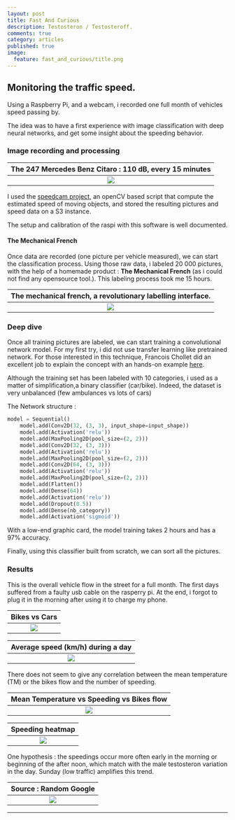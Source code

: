 ```yaml
---
layout: post
title: Fast And Curious
description: Testosteron / Testosteroff.
comments: true
category: articles
published: true
image:
  feature: fast_and_curious/title.png
---
```



## Monitoring the traffic speed.

Using a Raspberry Pi, and a webcam, i recorded one full month of vehicles speed passing by.

The idea was to have a first experience with image classification with deep neural networks, and get some insight about the speeding behavior.


### Image recording and processing

|The 247 Mercedes Benz Citaro :  110 dB, every 15 minutes|
|:--:|
|![](/images/fast_and_curious/speedcam1.png)|


I used the  [speedcam project](https://github.com/pageauc/speed-camera), an openCV based script that compute the estimated speed of moving objects, and stored the resulting pictures and speed data on a S3 instance.

The setup and calibration of the raspi with this software is well documented.

#### The Mechanical French

Once data are recorded (one picture per vehicle measured), we can start the classification process.
Using those raw data, i labeled 20 000 pictures, with the help of a homemade product : **The Mechanical French** (as i could not find any opensource tool.). This labeling process took me 15 hours.

|The mechanical french, a revolutionary labelling interface.|
|:--:|
|![](/images/fast_and_curious/mechanicalfrench.png)|


### Deep dive 

Once all training pictures are labeled, we can start training a convolutional network model.
For my first try, i did not use transfer learning like pretrained network. For those interested in this technique, Francois Chollet did an excellent job to explain the concept with an hands-on example [here](https://github.com/fchollet/deep-learning-with-python-notebooks/blob/master/5.3-using-a-pretrained-convnet.ipynb).

Although the training set has been labeled with 10 categories, i used  as a matter of simplification,a binary classifier (car/bike). Indeed, the dataset is very unbalanced (few ambulances vs lots of cars)

The Network structure :

```python
model = Sequential()
    model.add(Conv2D(32, (3, 3), input_shape=input_shape))
    model.add(Activation('relu'))
    model.add(MaxPooling2D(pool_size=(2, 2)))
    model.add(Conv2D(32, (3, 3)))
    model.add(Activation('relu'))
    model.add(MaxPooling2D(pool_size=(2, 2)))
    model.add(Conv2D(64, (3, 3)))
    model.add(Activation('relu'))
    model.add(MaxPooling2D(pool_size=(2, 2)))
    model.add(Flatten())
    model.add(Dense(64))
    model.add(Activation('relu'))
    model.add(Dropout(0.5))
    model.add(Dense(nb_category))
    model.add(Activation('sigmoid'))
```

With a low-end graphic card, the model training takes 2 hours and has a 97% accuracy.

Finally, using this classifier built from scratch, we can sort all the pictures. 


### Results

This is the overall vehicle flow in the street for a full month.
The first days suffered from a faulty usb cable on the rasperry pi. At the end, i forgot to plug it in the morning after using it to charge my phone.

|Bikes vs Cars|
|:--:|
|![](/images/fast_and_curious/bike_car.png)|


|Average speed (km/h) during a day|
|:--:|
|![](/images/fast_and_curious/traffic_2018-05-11.png)|

There does not seem to give any correlation between the mean temperature (TM) or the bikes flow and the number of speeding.

|Mean Temperature vs Speeding vs Bikes flow|
|:--:|
|![](/images/fast_and_curious/speed_temp_bike.png)|


|Speeding heatmap|
|:--:|
|![](/images/fast_and_curious/heatmap.png)|

One hypothesis : the speedings occur more often early in the morning or beginning of the after noon, which match with the male testosteron variation in the day. Sunday (low traffic) amplifies this trend.

|Source : Random Google|
|:--:|
|![](/images/fast_and_curious/testosteron.png)|






-----------



